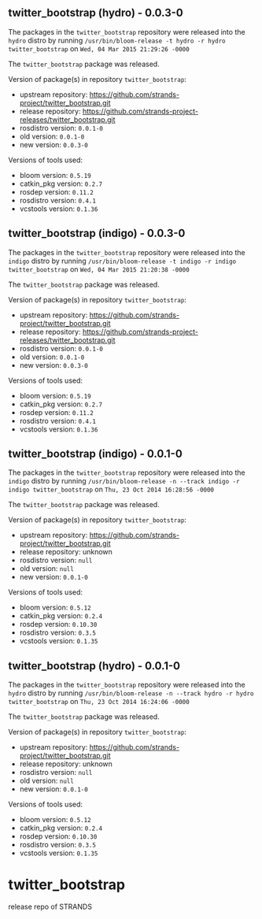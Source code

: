 ## twitter_bootstrap (hydro) - 0.0.3-0

The packages in the `twitter_bootstrap` repository were released into the `hydro` distro by running `/usr/bin/bloom-release -t hydro -r hydro twitter_bootstrap` on `Wed, 04 Mar 2015 21:29:26 -0000`

The `twitter_bootstrap` package was released.

Version of package(s) in repository `twitter_bootstrap`:
- upstream repository: https://github.com/strands-project/twitter_bootstrap.git
- release repository: https://github.com/strands-project-releases/twitter_bootstrap.git
- rosdistro version: `0.0.1-0`
- old version: `0.0.1-0`
- new version: `0.0.3-0`

Versions of tools used:
- bloom version: `0.5.19`
- catkin_pkg version: `0.2.7`
- rosdep version: `0.11.2`
- rosdistro version: `0.4.1`
- vcstools version: `0.1.36`


## twitter_bootstrap (indigo) - 0.0.3-0

The packages in the `twitter_bootstrap` repository were released into the `indigo` distro by running `/usr/bin/bloom-release -t indigo -r indigo twitter_bootstrap` on `Wed, 04 Mar 2015 21:20:38 -0000`

The `twitter_bootstrap` package was released.

Version of package(s) in repository `twitter_bootstrap`:
- upstream repository: https://github.com/strands-project/twitter_bootstrap.git
- release repository: https://github.com/strands-project-releases/twitter_bootstrap.git
- rosdistro version: `0.0.1-0`
- old version: `0.0.1-0`
- new version: `0.0.3-0`

Versions of tools used:
- bloom version: `0.5.19`
- catkin_pkg version: `0.2.7`
- rosdep version: `0.11.2`
- rosdistro version: `0.4.1`
- vcstools version: `0.1.36`


## twitter_bootstrap (indigo) - 0.0.1-0

The packages in the `twitter_bootstrap` repository were released into the `indigo` distro by running `/usr/bin/bloom-release -n --track indigo -r indigo twitter_bootstrap` on `Thu, 23 Oct 2014 16:28:56 -0000`

The `twitter_bootstrap` package was released.

Version of package(s) in repository `twitter_bootstrap`:
- upstream repository: https://github.com/strands-project/twitter_bootstrap.git
- release repository: unknown
- rosdistro version: `null`
- old version: `null`
- new version: `0.0.1-0`

Versions of tools used:
- bloom version: `0.5.12`
- catkin_pkg version: `0.2.4`
- rosdep version: `0.10.30`
- rosdistro version: `0.3.5`
- vcstools version: `0.1.35`


## twitter_bootstrap (hydro) - 0.0.1-0

The packages in the `twitter_bootstrap` repository were released into the `hydro` distro by running `/usr/bin/bloom-release -n --track hydro -r hydro twitter_bootstrap` on `Thu, 23 Oct 2014 16:24:06 -0000`

The `twitter_bootstrap` package was released.

Version of package(s) in repository `twitter_bootstrap`:
- upstream repository: https://github.com/strands-project/twitter_bootstrap.git
- release repository: unknown
- rosdistro version: `null`
- old version: `null`
- new version: `0.0.1-0`

Versions of tools used:
- bloom version: `0.5.12`
- catkin_pkg version: `0.2.4`
- rosdep version: `0.10.30`
- rosdistro version: `0.3.5`
- vcstools version: `0.1.35`


twitter_bootstrap
=================

release repo of STRANDS
